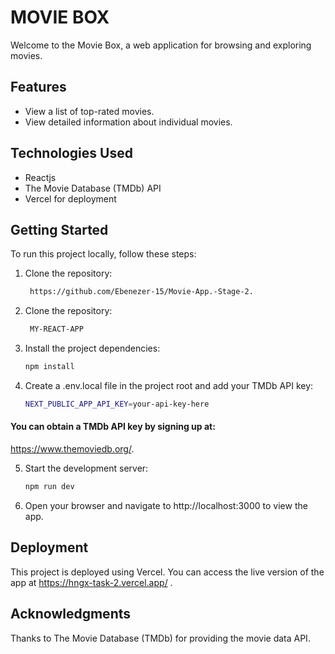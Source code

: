 # MOVIE BOX

Welcome to the Movie Box, a web application for browsing and exploring movies.

## Features

- View a list of top-rated movies.
- View detailed information about individual movies.

## Technologies Used

- Reactjs
- The Movie Database (TMDb) API
- Vercel for deployment

## Getting Started

To run this project locally, follow these steps:

1. Clone the repository:

   ```bash
    https://github.com/Ebenezer-15/Movie-App.-Stage-2.
   ```

2. Clone the repository:

   ```bash
    MY-REACT-APP
   ```

3. Install the project dependencies:

   ```bash
   npm install

   ```

4. Create a .env.local file in the project root and add your TMDb API key:
   ```bash
   NEXT_PUBLIC_APP_API_KEY=your-api-key-here
   ```

#### You can obtain a TMDb API key by signing up at:

https://www.themoviedb.org/.

5. Start the development server:

   ```bash
   npm run dev
   ```

6. Open your browser and navigate to http://localhost:3000 to view the app.

## Deployment

This project is deployed using Vercel. You can access the live version of the app at https://hngx-task-2.vercel.app/
.

## Acknowledgments

Thanks to The Movie Database (TMDb) for providing the movie data API.
